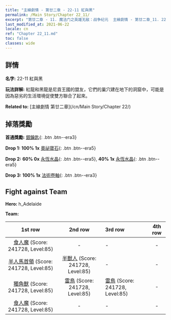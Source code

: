 ```yaml
---
title: "主線劇情 - 第廿二章 - 22-11 紅與黑"
permalink: /Main Story/Chapter 22_11/
excerpt: "第廿二章 - 11. 魔法门之英雄无敌：战争纪元  主線劇情 - 第廿二章_11. 22-11 紅與黑"
last_modified_at: 2021-06-22
locale: cn
ref: "Chapter 22_11.md"
toc: false
classes: wide
---
```


## 詳情

 **名字:** 22-11 紅與黑

 **玩法詳解:** 紅龍和黑龍是尼貢王國的盟友，它們的巢穴建在地下的洞窟中，可能是因為惡劣的生活環境促使雙方聯合了起來。

 **Related to:** [主線劇情 第廿二章](/cn/Main Story/Chapter 22/)

## 掉落獎勵

 **首通獎勵:** [銀鑰匙](/cn/Items/con_693/){: .btn .btn--era3}

 **Drop 1:** **100% 1x** [奧祕寶石](/cn/Items/mat_79/){: .btn .btn--era5}

 **Drop 2:** **60% 0x** [永恆水晶](/cn/Items/mat_73/){: .btn .btn--era5}, **40% 1x** [永恆水晶](/cn/Items/mat_73/){: .btn .btn--era5}

 **Drop 3:** **100% 1x** [法術卷軸](/cn/Items/con_694/){: .btn .btn--era3}


## Fight against Team
 **Hero:** h_Adelaide

 **Team:**


  | 1st row | 2nd row | 3rd row | 4th row |
  |:----:|:----:|:----|:----:|
  | [食人魔](/cn/units/Ogre/) (Score: 241728, Level:85)  | - | - | - |
  | [半人馬首領](/cn/units/Centaur/) (Score: 241728, Level:85)  | [半獸人](/cn/units/Orc/) (Score: 241728, Level:85)  | - | - |
  | [獨角獸](/cn/units/Unicorn/) (Score: 241728, Level:85)  | [雷鳥](/cn/units/Roc/) (Score: 241728, Level:85)  | [雷鳥](/cn/units/Roc/) (Score: 241728, Level:85)  | - |
  | [食人魔](/cn/units/Ogre/) (Score: 241728, Level:85)  | - | - | - |


